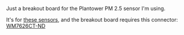 Just a breakout board for the Plantower PM 2.5 sensor I'm using.

It's for [these sensors](https://www.aliexpress.com/item/4001039451614.html),
and the breakout board requires this connector: [WM7626CT-ND](https://www.digikey.com/product-detail/en/molex/0532610871/WM7626CT-ND/699113)
